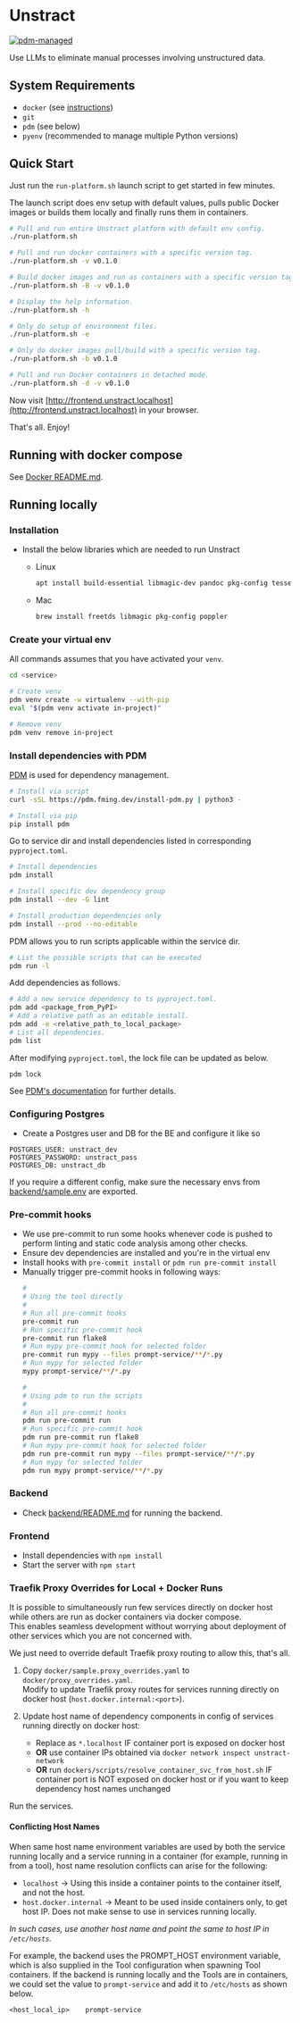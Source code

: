 # Unstract

[![pdm-managed](https://img.shields.io/badge/pdm-managed-blueviolet)](https://pdm-project.org)

Use LLMs to eliminate manual processes involving unstructured data.

## System Requirements

- `docker` (see [instructions](https://docs.docker.com/engine/install/))
- `git`
- `pdm` (see below)
- `pyenv` (recommended to manage multiple Python versions)

## Quick Start

Just run the `run-platform.sh` launch script to get started in few minutes.

The launch script does env setup with default values, pulls public Docker images or builds them locally and finally runs them in containers.

```bash
# Pull and run entire Unstract platform with default env config.
./run-platform.sh

# Pull and run docker containers with a specific version tag.
./run-platform.sh -v v0.1.0

# Build docker images and run as containers with a specific version tag.
./run-platform.sh -B -v v0.1.0

# Display the help information.
./run-platform.sh -h

# Only do setup of environment files.
./run-platform.sh -e

# Only do docker images pull/build with a specific version tag.
./run-platform.sh -b v0.1.0

# Pull and run Docker containers in detached mode.
./run-platform.sh -d -v v0.1.0
```

Now visit [http://frontend.unstract.localhost](http://frontend.unstract.localhost) in your browser.

That's all. Enjoy!

## Running with docker compose

See [Docker README.md](docker/README.md).

## Running locally

### Installation

- Install the below libraries which are needed to run Unstract
  - Linux

    ```bash
    apt install build-essential libmagic-dev pandoc pkg-config tesseract-ocr
    ```

  - Mac

    ```bash
    brew install freetds libmagic pkg-config poppler
    ```

### Create your virtual env

All commands assumes that you have activated your `venv`.

```bash
cd <service>

# Create venv
pdm venv create -w virtualenv --with-pip
eval "$(pdm venv activate in-project)"

# Remove venv
pdm venv remove in-project
```


### Install dependencies with PDM

[PDM](https://github.com/pdm-project/pdm) is used for dependency management.

```bash
# Install via script
curl -sSL https://pdm.fming.dev/install-pdm.py | python3 -

# Install via pip
pip install pdm
```

Go to service dir and install dependencies listed in corresponding `pyproject.toml`.

```bash
# Install dependencies
pdm install

# Install specific dev dependency group
pdm install --dev -G lint

# Install production dependencies only
pdm install --prod --no-editable
```

PDM allows you to run scripts applicable within the service dir.

```bash
# List the possible scripts that can be executed
pdm run -l
```

Add dependencies as follows.

```bash
# Add a new service dependency to ts pyproject.toml.
pdm add <package_from_PyPI>
# Add a relative path as an editable install.
pdm add -e <relative_path_to_local_package>
# List all dependencies.
pdm list
```

After modifying `pyproject.toml`, the lock file can be updated as below.

```
pdm lock
```

See [PDM's documentation](https://pdm.fming.dev/latest/reference/cli/) for further details.

### Configuring Postgres

- Create a Postgres user and DB for the BE and configure it like so

```
POSTGRES_USER: unstract_dev
POSTGRES_PASSWORD: unstract_pass
POSTGRES_DB: unstract_db
```

If you require a different config, make sure the necessary envs from [backend/sample.env](/backend/sample.env) are exported.

### Pre-commit hooks

- We use pre-commit to run some hooks whenever code is pushed to perform linting and static code analysis among other checks.
- Ensure dev dependencies are installed and you're in the virtual env
- Install hooks with `pre-commit install` or `pdm run pre-commit install`
- Manually trigger pre-commit hooks in following ways:
  ```bash
  #
  # Using the tool directly
  #
  # Run all pre-commit hooks
  pre-commit run
  # Run specific pre-commit hook
  pre-commit run flake8
  # Run mypy pre-commit hook for selected folder
  pre-commit run mypy --files prompt-service/**/*.py
  # Run mypy for selected folder
  mypy prompt-service/**/*.py

  #
  # Using pdm to run the scripts
  #
  # Run all pre-commit hooks
  pdm run pre-commit run
  # Run specific pre-commit hook
  pdm run pre-commit run flake8
  # Run mypy pre-commit hook for selected folder
  pdm run pre-commit run mypy --files prompt-service/**/*.py
  # Run mypy for selected folder
  pdm run mypy prompt-service/**/*.py
  ```

### Backend

- Check [backend/README.md](backend/README.md) for running the backend.

### Frontend

- Install dependencies with `npm install`
- Start the server with `npm start`

### Traefik Proxy Overrides for Local + Docker Runs

It is possible to simultaneously run few services directly on docker host while others are run as docker containers via docker compose.  
This enables seamless development without worrying about deployment of other services which you are not concerned with.

We just need to override default Traefik proxy routing to allow this, that's all.

1. Copy `docker/sample.proxy_overrides.yaml` to `docker/proxy_overrides.yaml`.  
   Modify to update Traefik proxy routes for services running directly on docker host (`host.docker.internal:<port>`).

2. Update host name of dependency components in config of services running directly on docker host:
    - Replace as `*.localhost` IF container port is exposed on docker host
    - **OR** use container IPs obtained via `docker network inspect unstract-network`
    - **OR** run `dockers/scripts/resolve_container_svc_from_host.sh` IF container port is NOT exposed on docker host or if you want to keep dependency host names unchanged

Run the services.

#### Conflicting Host Names

When same host name environment variables are used by both the service running locally and a service
running in a container (for example, running in from a tool), host name resolution conflicts can arise for the following:

- `localhost` -> Using this inside a container points to the container itself, and not the host.
- `host.docker.internal` -> Meant to be used inside containers only, to get host IP.
Does not make sense to use in services running locally.

*In such cases, use another host name and point the same to host IP in `/etc/hosts`.*

For example, the backend uses the PROMPT_HOST environment variable, which is also supplied
in the Tool configuration when spawning Tool containers. If the backend is running
locally and the Tools are in containers, we could set the value to
`prompt-service` and add it to `/etc/hosts` as shown below.
```
<host_local_ip>    prompt-service
```

